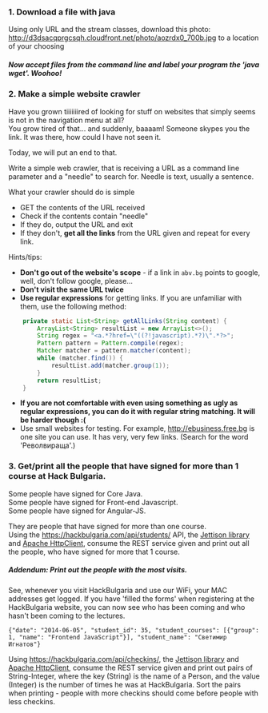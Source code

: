 ### 1. Download a file with java
Using only URL and the stream classes, download this photo: http://d3dsacqprgcsqh.cloudfront.net/photo/aozrdx0_700b.jpg to a location of your choosing

##### Now accept files from the command line and label your program the 'java wget'. Woohoo!

### 2. Make a simple website crawler
Have you grown tiiiiiiired of looking for stuff on websites that simply seems is not in the navigation menu at all?  
You grow tired of that... and suddenly, baaaam! Someone skypes you the link. It was there, how could I have not seen it.  


Today, we will put an end to that.

Write a simple web crawler, that is receiving a URL as a command line parameter and a "needle" to search for.
Needle is text, usually a sentence.

What your crawler should do is simple
- GET the contents of the URL received
- Check if the contents contain "needle"
- If they do, output the URL and exit
- If they don't, **get all the links** from the URL given and repeat for every link.

Hints/tips:
- **Don't go out of the website's scope** - if a link in `abv.bg` points to google, well, don't follow google, please... 
- **Don't visit the same URL twice** 
- **Use regular expressions** for getting links. If you are unfamiliar with them, use the following method:
```java
	private static List<String> getAllLinks(String content) {
		ArrayList<String> resultList = new ArrayList<>();
		String regex = "<a.*?href=\"((?!javascript).*?)\".*?>";
		Pattern pattern = Pattern.compile(regex);
		Matcher matcher = pattern.matcher(content);
		while (matcher.find()) {
			resultList.add(matcher.group(1));
		}
		return resultList;
	}
```
- **If you are not comfortable with even using something as ugly as regular expressions, you can do it with regular string matching. It will be harder though :(**
- Use small websites for testing. For example, http://ebusiness.free.bg is one site you can use. It has very, very few links. (Search for the word 'Револвираща'.)

### 3. Get/print all the people that have signed for more than 1 course at Hack Bulgaria.
Some people have signed for Core Java.  
Some people have signed for Front-end Javascript.  
Some people have signed for Angular-JS.   

They are people that have signed for more than one course.  
Using the https://hackbulgaria.com/api/students/ API, the [Jettison library](http://jettison.codehaus.org/) and [Apache HttpClient](http://hc.apache.org/httpclient-3.x/tutorial.html), consume the REST service given and print out all the people, who have signed for more that 1 course. 
 

##### Addendum: Print out the people with the most visits.
See, whenever you visit HackBulgaria and use our WiFi, your MAC addresses get logged. If you have 'filled the forms' when registering at the HackBulgaria website, you can now see  who has been coming and who hasn't been coming to the lectures.  

```
{"date": "2014-06-05", "student_id": 35, "student_courses": [{"group": 1, "name": "Frontend JavaScript"}], "student_name": "Светимир Игнатов"}
```

Using https://hackbulgaria.com/api/checkins/, the [Jettison library](http://jettison.codehaus.org/) and [Apache HttpClient](http://hc.apache.org/httpclient-3.x/tutorial.html), consume the REST service given and print out pairs of String-Integer, where the key (String) is the name of a Person, and the value (Integer) is the number of times he was at HackBulgaria. Sort the pairs when printing - people with more checkins should come before people with less checkins.


 
